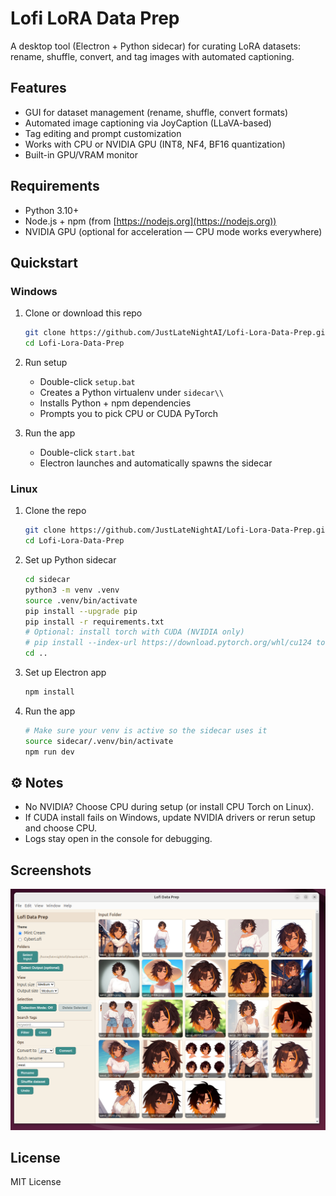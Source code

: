 # Lofi LoRA Data Prep

A desktop tool (Electron + Python sidecar) for curating LoRA datasets: rename, shuffle, convert, and tag images with automated captioning.

## Features

* GUI for dataset management (rename, shuffle, convert formats)
* Automated image captioning via JoyCaption (LLaVA-based)
* Tag editing and prompt customization
* Works with CPU or NVIDIA GPU (INT8, NF4, BF16 quantization)
* Built-in GPU/VRAM monitor

## Requirements

* Python 3.10+
* Node.js + npm (from [https://nodejs.org](https://nodejs.org))
* NVIDIA GPU (optional for acceleration — CPU mode works everywhere)

## Quickstart

### Windows

1. Clone or download this repo

   ```bash
   git clone https://github.com/JustLateNightAI/Lofi-Lora-Data-Prep.git
   cd Lofi-Lora-Data-Prep
   ```
2. Run setup

   * Double-click `setup.bat`
   * Creates a Python virtualenv under `sidecar\\`
   * Installs Python + npm dependencies
   * Prompts you to pick CPU or CUDA PyTorch
3. Run the app

   * Double-click `start.bat`
   * Electron launches and automatically spawns the sidecar

### Linux

1. Clone the repo

   ```bash
   git clone https://github.com/JustLateNightAI/Lofi-Lora-Data-Prep.git
   cd Lofi-Lora-Data-Prep
   ```
2. Set up Python sidecar

   ```bash
   cd sidecar
   python3 -m venv .venv
   source .venv/bin/activate
   pip install --upgrade pip
   pip install -r requirements.txt
   # Optional: install torch with CUDA (NVIDIA only)
   # pip install --index-url https://download.pytorch.org/whl/cu124 torch torchvision torchaudio
   cd ..
   ```
3. Set up Electron app

   ```bash
   npm install
   ```
4. Run the app

   ```bash
   # Make sure your venv is active so the sidecar uses it
   source sidecar/.venv/bin/activate
   npm run dev
   ```

## ⚙ Notes

* No NVIDIA? Choose CPU during setup (or install CPU Torch on Linux).
* If CUDA install fails on Windows, update NVIDIA drivers or rerun setup and choose CPU.
* Logs stay open in the console for debugging.

## Screenshots

![Screenshot](readme_imgs/1.png)

## License

MIT License
